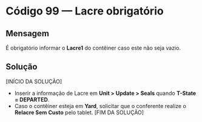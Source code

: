# Código 99 — Lacre obrigatório

## Mensagem
É obrigatório informar o **Lacre1** do contêiner caso este não seja vazio.

## Solução
[INÍCIO DA SOLUÇÃO]
- Inserir a informação de Lacre em **Unit > Update > Seals** quando **T-State = DEPARTED**.
- Caso o contêiner esteja em **Yard**, solicitar que o conferente realize o **Relacre Sem Custo** pelo tablet.
[FIM DA SOLUÇÃO]
